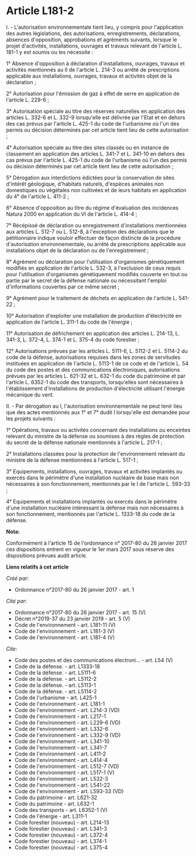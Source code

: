 # Article L181-2

I. - L'autorisation environnementale tient lieu, y compris pour l'application des autres législations, des autorisations,
enregistrements, déclarations, absences d'opposition, approbations et agréments suivants, lorsque le projet d'activités,
installations, ouvrages et travaux relevant de l'article L. 181-1 y est soumis ou les nécessite : 

1° Absence d'opposition à déclaration d'installations, ouvrages, travaux et activités mentionnés au II de l'article L. 214-3
ou arrêté de prescriptions applicable aux installations, ouvrages, travaux et activités objet de la déclaration ; 

2° Autorisation pour l'émission de gaz à effet de serre en application de l'article L. 229-6 ; 

3° Autorisation spéciale au titre des réserves naturelles en application des articles L. 332-6 et L. 332-9 lorsqu'elle est
délivrée par l'Etat et en dehors des cas prévus par l'article L. 425-1 du code de l'urbanisme où l'un des permis ou décision
déterminés par cet article tient lieu de cette autorisation ; 

4° Autorisation spéciale au titre des sites classés ou en instance de classement en application des articles L. 341-7 et L.
341-10 en dehors des cas prévus par l'article L. 425-1 du code de l'urbanisme où l'un des permis ou décision déterminés par
cet article tient lieu de cette autorisation ; 

5° Dérogation aux interdictions édictées pour la conservation de sites d'intérêt géologique, d'habitats naturels, d'espèces
animales non domestiques ou végétales non cultivées et de leurs habitats en application du 4° de l'article L. 411-2 ; 

6° Absence d'opposition au titre du régime d'évaluation des incidences Natura 2000 en application du VI de l'article L.
414-4 ; 

7° Récépissé de déclaration ou enregistrement d'installations mentionnées aux articles L. 512-7 ou L. 512-8, à l'exception
des déclarations que le pétitionnaire indique vouloir effectuer de façon distincte de la procédure d'autorisation
environnementale, ou arrêté de prescriptions applicable aux installations objet de la déclaration ou de l'enregistrement ; 

8° Agrément ou déclaration pour l'utilisation d'organismes génétiquement modifiés en application de l'article L. 532-3, à
l'exclusion de ceux requis pour l'utilisation d'organismes génétiquement modifiés couverte en tout ou partie par le secret de
la défense nationale ou nécessitant l'emploi d'informations couvertes par ce même secret ; 

9° Agrément pour le traitement de déchets en application de l'article L. 541-22 ; 

10° Autorisation d'exploiter une installation de production d'électricité en application de l'article L. 311-1 du code de
l'énergie ; 

11° Autorisation de défrichement en application des articles L. 214-13, L. 341-3, L. 372-4, L. 374-1 et L. 375-4 du code
forestier ; 

12° Autorisations prévues par les articles L. 5111-6, L. 5112-2 et L. 5114-2 du code de la défense, autorisations requises
dans les zones de servitudes instituées en application de l'article L. 5113-1 de ce code et de l'article L. 54 du code des
postes et des communications électroniques, autorisations prévues par les articles L. 621-32 et L. 632-1 du code du
patrimoine et par l'article L. 6352-1 du code des transports, lorsqu'elles sont nécessaires à l'établissement d'installations
de production d'électricité utilisant l'énergie mécanique du vent. 

II. - Par dérogation au I, l'autorisation environnementale ne peut tenir lieu que des actes mentionnés aux 1° et 7° dudit I
lorsqu'elle est demandée pour les projets suivants : 

1° Opérations, travaux ou activités concernant des installations ou enceintes relevant du ministre de la défense ou soumises
à des règles de protection du secret de la défense nationale mentionnés à l'article L. 217-1 ; 

2° Installations classées pour la protection de l'environnement relevant du ministre de la défense mentionnées à l'article L.
517-1 ; 

3° Equipements, installations, ouvrages, travaux et activités implantés ou exercés dans le périmètre d'une installation
nucléaire de base mais non nécessaires à son fonctionnement, mentionnés par le I de l'article L. 593-33 ; 

4° Equipements et installations implantés ou exercés dans le périmètre d'une installation nucléaire intéressant la défense
mais non nécessaires à son fonctionnement, mentionnés par l'article L. 1333-18 du code de la défense.

**Nota:**

Conformément à l'article 15 de l'ordonnance n° 2017-80 du 26 janvier 2017 ces dispositions entrent en vigueur le 1er mars
2017 sous réserve des dispositions prévues audit article.

**Liens relatifs à cet article**

_Créé par_:

  - Ordonnance n°2017-80 du 26 janvier 2017 - art. 1

_Cité par_:

  - Ordonnance n°2017-80 du 26 janvier 2017 - art. 15 (V)
  - Décret n°2019-37 du 23 janvier 2019 - art. 5 (V)
  - Code de l'environnement - art. L181-11 (V)
  - Code de l'environnement - art. L181-3 (V)
  - Code de l'environnement - art. L181-4 (V)

_Cite_:

  - Code des postes et des communications électroni... - art. L54 (V)
  - Code de la défense. - art. L1333-18
  - Code de la défense. - art. L5111-6
  - Code de la défense. - art. L5112-2
  - Code de la défense. - art. L5113-1
  - Code de la défense. - art. L5114-2
  - Code de l'urbanisme - art. L425-1
  - Code de l'environnement - art. L181-1
  - Code de l'environnement - art. L214-3 (VD)
  - Code de l'environnement - art. L217-1
  - Code de l'environnement - art. L229-6 (VD)
  - Code de l'environnement - art. L332-6
  - Code de l'environnement - art. L332-9 (VD)
  - Code de l'environnement - art. L341-10
  - Code de l'environnement - art. L341-7
  - Code de l'environnement - art. L411-2
  - Code de l'environnement - art. L414-4
  - Code de l'environnement - art. L512-7 (VD)
  - Code de l'environnement - art. L517-1 (V)
  - Code de l'environnement - art. L532-3
  - Code de l'environnement - art. L541-22
  - Code de l'environnement - art. L593-33 (VD)
  - Code du patrimoine - art. L621-32
  - Code du patrimoine - art. L632-1
  - Code des transports - art. L6352-1 (V)
  - Code de l'énergie - art. L311-1
  - Code forestier (nouveau) - art. L214-13
  - Code forestier (nouveau) - art. L341-3
  - Code forestier (nouveau) - art. L372-4
  - Code forestier (nouveau) - art. L374-1
  - Code forestier (nouveau) - art. L375-4
